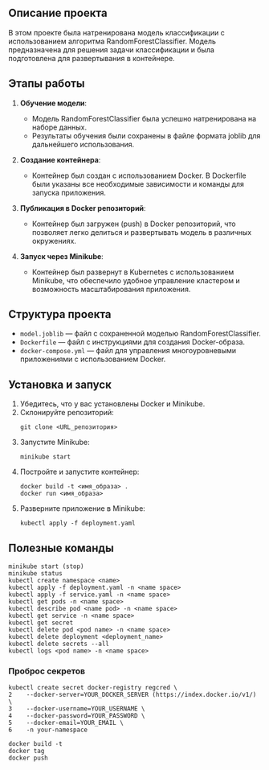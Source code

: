## Описание проекта

В этом проекте была натренирована модель классификации с использованием алгоритма RandomForestClassifier. Модель предназначена для решения задачи классификации и была подготовлена для развертывания в контейнере.

## Этапы работы

1. **Обучение модели**:
   - Модель RandomForestClassifier была успешно натренирована на наборе данных.
   - Результаты обучения были сохранены в файле формата joblib для дальнейшего использования.

2. **Создание контейнера**:
   - Контейнер был создан с использованием Docker. В Dockerfile были указаны все необходимые зависимости и команды для запуска приложения.

3. **Публикация в Docker репозиторий**:
   - Контейнер был загружен (push) в Docker репозиторий, что позволяет легко делиться и развертывать модель в различных окружениях.

4. **Запуск через Minikube**:
   - Контейнер был развернут в Kubernetes с использованием Minikube, что обеспечило удобное управление кластером и возможность масштабирования приложения.

## Структура проекта

- `model.joblib` — файл с сохраненной моделью RandomForestClassifier.
- `Dockerfile` — файл с инструкциями для создания Docker-образа.
- `docker-compose.yml` — файл для управления многоуровневыми приложениями с использованием Docker.

## Установка и запуск

1. Убедитесь, что у вас установлены Docker и Minikube.
2. Склонируйте репозиторий:
   ```
   git clone <URL_репозитория>
   ```
3. Запустите Minikube:
   ```
   minikube start
   ```
4. Постройте и запустите контейнер:
   ```
   docker build -t <имя_образа> .
   docker run <имя_образа>
   ```
5. Разверните приложение в Minikube:
   ```
   kubectl apply -f deployment.yaml
   ```
## Полезные команды
```
minikube start (stop)
minikube status
kubectl create namespace <name>
kubectl apply -f deployment.yaml -n <name space>
kubectl apply -f service.yaml -n <name space>
kubectl get pods -n <name space>
kubectl describe pod <name pod> -n <name space>
kubectl get service -n <name space>
kubectl get secret
kubectl delete pod <pod name> -n <name space>
kubectl delete deployment <deployment_name>
kubectl delete secrets --all
kubectl logs <pod name> -n <name space>
```
### Проброс секретов
```
kubectl create secret docker-registry regcred \
2    --docker-server=YOUR_DOCKER_SERVER (https://index.docker.io/v1/) \
3    --docker-username=YOUR_USERNAME \
4    --docker-password=YOUR_PASSWORD \
5    --docker-email=YOUR_EMAIL \
6    -n your-namespace
```
```
docker build -t
docker tag
docker push
```
